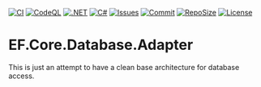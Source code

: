 [![CI](https://github.com/BoBoBaSs84/EF.Core.Database.Adapter/actions/workflows/ci.yml/badge.svg?branch=main)](https://github.com/BoBoBaSs84/EF.Core.Database.Adapter/actions/workflows/ci.yml)
[![CodeQL](https://github.com/BoBoBaSs84/EF.Core.Database.Adapter/actions/workflows/github-code-scanning/codeql/badge.svg?branch=main)](https://github.com/BoBoBaSs84/EF.Core.Database.Adapter/actions/workflows/github-code-scanning/codeql)
[![.NET](https://img.shields.io/badge/net8.0-5C2D91?logo=.NET&labelColor=gray)](https://github.com/BoBoBaSs84/EF.Core.Database.Adapter)
[![C#](https://img.shields.io/badge/C%23-13.0-239120)](https://github.com/BoBoBaSs84/EF.Core.Database.Adapter)
[![Issues](https://img.shields.io/github/issues/BoBoBaSs84/EF.Core.Database.Adapter)](https://github.com/BoBoBaSs84/EF.Core.Database.Adapter/issues)
[![Commit](https://img.shields.io/github/last-commit/BoBoBaSs84/EF.Core.Database.Adapter)](https://github.com/BoBoBaSs84/EF.Core.Database.Adapter/commits/main/)
[![RepoSize](https://img.shields.io/github/repo-size/BoBoBaSs84/EF.Core.Database.Adapter)](https://github.com/BoBoBaSs84/EF.Core.Database.Adapter)
[![License](https://img.shields.io/github/license/BoBoBaSs84/EF.Core.Database.Adapter)](https://github.com/BoBoBaSs84/EF.Core.Database.Adapter/blob/main/LICENSE)

# EF.Core.Database.Adapter

This is just an attempt to have a clean base architecture for database access.
